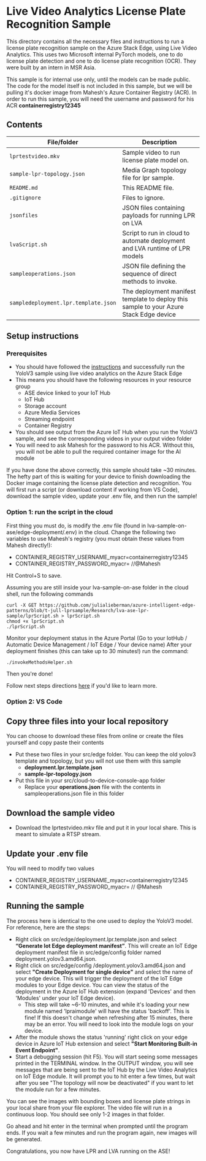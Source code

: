 # Live Video Analytics License Plate Recognition Sample

This directory contains all the necessary files and instructions to run a license plate recognition sample on the Azure Stack Edge, using Live Video Analytics. This uses two Microsoft internal PyTorch models, one to do license plate detection and one to do license plate recognition (OCR). They were built by an intern in MSR Asia.

This sample is for internal use only, until the models can be made public. The code for the model itself is not included in this sample, but we will be pulling it's docker image from Mahesh's Azure Container Registry (ACR). In order to run this sample, you will need the username and password for his ACR __containerregistry12345__

## Contents

| File/folder             | Description                                                   |
|-------------------------|---------------------------------------------------------------|
| `lprtestvideo.mkv`	  | Sample video to run license plate model on.                   |
| `sample-lpr-topology.json`   | Media Graph topology file for lpr sample.                        |
| `README.md`             | This README file.                                             |
| `.gitignore`            | Files to ignore.                                              |
| `jsonfiles` 			  | JSON files containing payloads for running LPR on LVA		  |
| `lvaScript.sh` 		  | Script to run in cloud to automate deployment and LVA runtime of LPR models |
| `sampleoperations.json` | JSON file defining the sequence of direct methods to invoke.  |
| `sampledeployment.lpr.template.json` | The deployment manifest template to deploy this sample to your Azure Stack Edge device               |

## Setup instructions

### Prerequisites

* You should have followed the [instructions](https://github.com/julialieberman/azure-intelligent-edge-patterns/blob/t-jull-lvasample/Research/lva-ase-sample/README.md) and successfully run the YoloV3 sample using live video analytics on the Azure Stack Edge
* This means you should have the following resources in your resource group
	* ASE device linked to your IoT Hub
	* IoT Hub
	* Storage account
	* Azure Media Services
	* Streaming endpoint
	* Container Registry
* You should see output from the Azure IoT Hub when you run the YoloV3 sample, and see the corresponding videos in your output video folder
* You will need to ask Mahesh for the password to his ACR. Without this, you will not be able to pull the required container image for the AI module

If you have done the above correctly, this sample should take ~30 minutes. The hefty part of this is waiting for your device to finish downloading the Docker image containing the license plate detection and recognition. You will first run a script (or download content if working from VS Code), download the sample video, update your .env file, and then run the sample! 

### Option 1: run the script in the cloud ###
First thing you must do, is modify the .env file (found in lva-sample-on-ase/edge-deployment/.env) in the cloud. Change the following two variables to use Mahesh's registry (you must obtain
these values from Mahesh directly!):
* CONTAINER_REGISTRY_USERNAME_myacr=containerregistry12345
* CONTAINER_REGISTRY_PASSWORD_myacr= //@Mahesh

Hit Control+S to save. 

Assuming you are still inside your lva-sample-on-ase folder in the cloud shell, run the following commands
```
curl -X GET https://github.com/julialieberman/azure-intelligent-edge-patterns/blob/t-jull-lprsample/Research/lva-ase-lpr-sample/lprScript.sh > lprScript.sh
chmod +x lprScript.sh
./lprScript.sh
```
Monitor your deployment status in the Azure Portal (Go to your IotHub / Automatic Device Management / IoT Edge / Your device name)
After your deployment finishes (this can take up to 30 minutes!) run the command:
```
./invokeMethodsHelper.sh
```
Then you're done! 

Follow next steps directions [here](https://github.com/julialieberman/azure-intelligent-edge-patterns/blob/t-jull-lvasample/Research/lva-ase-sample/src/setup/readme.md#next-steps) if you'd like to learn more.

### Option 2: VS Code ###
## Copy three files into your local repository

You can choose to download these files from online or create the files yourself and copy paste their contents

* Put these two files in your src/edge folder. You can keep the old yolov3 template and topology, but you will not use them with this sample
    * __deployment.lpr.template.json__ 
    * __sample-lpr-topology.json__
* Put this file in your src/cloud-to-device-console-app folder
    * Replace your __operations.json__ file with the contents in sampleoperations.json file in this folder

## Download the sample video
* Download the lprtestvideo.mkv file and put it in your local share. This is meant to simulate a RTSP stream.

## Update your .env file
You will need to modify two values
* CONTAINER_REGISTRY_USERNAME_myacr=containerregistry12345
* CONTAINER_REGISTRY_PASSWORD_myacr= // @Mahesh

## Running the sample

The process here is identical to the one used to deploy the YoloV3 model. For reference, here are the steps:

* Right click on src/edge/deployment.lpr.template.json and select **“Generate Iot Edge deployment manifest”**. This will create an IoT Edge deployment manifest file in src/edge/config folder named deployment.yolov3.amd64.json.
* Right click on src/edge/config /deployment.yolov3.amd64.json and select **"Create Deployment for single device"** and select the name of your edge device. This will trigger the deployment of the IoT Edge modules to your Edge device. You can view the status of the deployment in the Azure IoT Hub extension (expand 'Devices' and then 'Modules' under your IoT Edge device).
    * This step will take ~6-10 minutes, and while it's loading your new module named 'lpraimodule' will have the status 'backoff'. This is fine! If this doesn't change when refreshing after 15 minutes, there may be an error. You will need to look into the module logs on your device.
* After the module shows the status 'running' right click on your edge device in Azure IoT Hub extension and select **"Start Monitoring Built-in Event Endpoint"**.
* Start a debugging session (hit F5). You will start seeing some messages printed in the TERMINAL window. In the OUTPUT window, you will see messages that are being sent to the IoT Hub by the Live Video Analytics on IoT Edge module. It will prompt you to hit enter a few times, but wait after you see "The topology will now be deactivated" if you want to let the module run for a few minutes.

You can see the images with bounding boxes and license plate strings in your local share from your file explorer. The video file will run in a continuous loop. You should see only 1-2 images in that folder. 

Go ahead and hit enter in the terminal when prompted until the program ends. If you wait a few minutes and run the program again, new images will be generated. 

Congratulations, you now have LPR and LVA running on the ASE!
